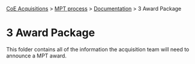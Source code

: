 [CoE Acquisitions](https://github.com/GSA/coe-acquisitions) > [MPT process](https://github.com/GSA/coe-mpt-process/) > [Documentation](https://github.com/GSA/coe-mpt-process/documentation/) > 3 Award Package

# 3 Award Package

This folder contains all of the information the acquisition team will need to announce a MPT award.
